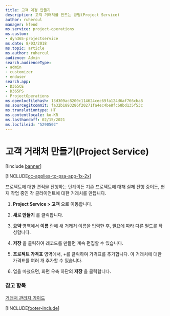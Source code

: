 ```yaml
---
title: 고객 계정 만들기
description: 고객 거래처를 만드는 방법(Project Service)
author: ruhercul
manager: kfend
ms.service: project-operations
ms.custom:
- dyn365-projectservice
ms.date: 8/03/2018
ms.topic: article
ms.author: ruhercul
audience: Admin
search.audienceType:
- admin
- customizer
- enduser
search.app:
- D365CE
- D365PS
- ProjectOperations
ms.openlocfilehash: 13d309ac8200c114624cec69fa124d6af766cba8
ms.sourcegitcommit: fa32b1893286f20271fa4ec4be8fc68bd135f53c
ms.translationtype: HT
ms.contentlocale: ko-KR
ms.lasthandoff: 02/15/2021
ms.locfileid: "5290502"
---
```

# <a name="create-a-customer-account-project-service"></a>고객 거래처 만들기(Project Service)

[!include [banner](../includes/psa-now-project-operations.md)]

[!INCLUDE[cc-applies-to-psa-app-1x-2x](../includes/cc-applies-to-psa-app-1x-2x.md)]

프로젝트에 대한 견적을 진행하는 단계이든 기존 프로젝트에 대해 실제 진행 중이든, 현재 작업 중인 각 클라이언트에 대한 거래처를 만듭니다.  
  
1.  **Project Service > 고객** 으로 이동합니다.  
  
2.  **새로 만들기** 를 클릭합니다.  
  
3.  **요약** 영역에서 **이름** 란에 새 거래처 이름을 입력한 후, 필요에 따라 다른 필드를 작성합니다.  
  
4.  **저장** 을 클릭하여 레코드를 만들면 계속 편집할 수 있습니다.  
  
5.  **프로젝트 가격표** 영역에서, +를 클릭하여 가격표를 추가합니다. 이 거래처에 대한 가격표를 여러 개 추가할 수 있습니다.  
  
6.  업을 마쳤으면, 화면 우측 하단의 **저장** 을 클릭합니다.  
  
### <a name="see-also"></a>참고 항목  
 [거래처 관리자 가이드](../psa/account-manager-guide.md)


[!INCLUDE[footer-include](../includes/footer-banner.md)]